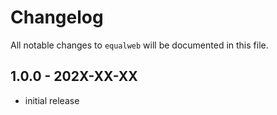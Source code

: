 # Changelog

All notable changes to `equalweb` will be documented in this file.

## 1.0.0 - 202X-XX-XX

- initial release
